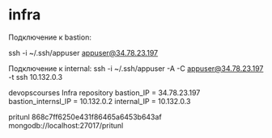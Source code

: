 # infra

Подключение к bastion:

ssh -i ~/.ssh/appuser appuser@34.78.23.197

Подключение к internal:
ssh -i ~/.ssh/appuser -A -C appuser@34.78.23.197 -t ssh 10.132.0.3

devopscourses Infra repository
bastion_IP = 34.78.23.197
bastion_internsl_IP = 10.132.0.2
internal_IP = 10.132.0.3

pritunl
868c7ff6250e431f86465a6453b643af
mongodb://localhost:27017/pritunl

